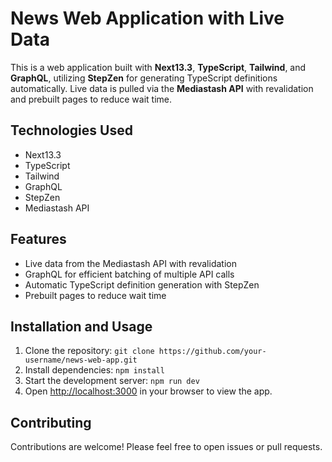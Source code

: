 <h1>News Web Application with Live Data</h1>
<p>This is a web application built with <strong>Next13.3</strong>, <strong>TypeScript</strong>, <strong>Tailwind</strong>, and <strong>GraphQL</strong>, utilizing <strong>StepZen</strong> for generating TypeScript definitions automatically. Live data is pulled via the <strong>Mediastash API</strong> with revalidation and prebuilt pages to reduce wait time.</p>
<h2>Technologies Used</h2>
<ul>
  <li>Next13.3</li>
  <li>TypeScript</li>
  <li>Tailwind</li>
  <li>GraphQL</li>
  <li>StepZen</li>
  <li>Mediastash API</li>
</ul>
<h2>Features</h2>
<ul>
  <li>Live data from the Mediastash API with revalidation</li>
  <li>GraphQL for efficient batching of multiple API calls</li>
  <li>Automatic TypeScript definition generation with StepZen</li>
  <li>Prebuilt pages to reduce wait time</li>
</ul>
<h2>Installation and Usage</h2>
<ol>
  <li>Clone the repository: <code>git clone https://github.com/your-username/news-web-app.git</code></li>
  <li>Install dependencies: <code>npm install</code></li>
  <li>Start the development server: <code>npm run dev</code></li>
  <li>Open <a href="http://localhost:3000">http://localhost:3000</a> in your browser to view the app.</li>
</ol>
<h2>Contributing</h2>
<p>Contributions are welcome! Please feel free to open issues or pull requests.</p>

